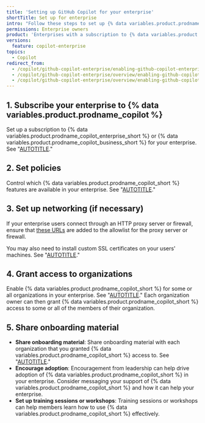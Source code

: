 ```yaml
---
title: 'Setting up GitHub Copilot for your enterprise'
shortTitle: Set up for enterprise
intro: "Follow these steps to set up {% data variables.product.prodname_copilot %} in your enterprise."
permissions: Enterprise owners
product: 'Enterprises with a subscription to {% data variables.product.prodname_copilot_enterprise_short %} or {% data variables.product.prodname_copilot_business_short %}'
versions:
  feature: copilot-enterprise
topics:
  - Copilot
redirect_from:
  - /copilot/github-copilot-enterprise/enabling-github-copilot-enterprise-features
  - /copilot/github-copilot-enterprise/overview/enabling-github-copilot-enterprise
  - /copilot/github-copilot-enterprise/overview/enabling-github-copilot-enterprise-features
---
```


## 1. Subscribe your enterprise to {% data variables.product.prodname_copilot %}

Set up a subscription to {% data variables.product.prodname_copilot_enterprise_short %} or {% data variables.product.prodname_copilot_business_short %} for your enterprise. See "[AUTOTITLE](/copilot/managing-copilot/managing-copilot-for-your-enterprise/subscribing-to-copilot-for-your-enterprise)."

## 2. Set policies

Control which {% data variables.product.prodname_copilot_short %} features are available in your enterprise. See "[AUTOTITLE](/copilot/managing-copilot/managing-copilot-for-your-enterprise/managing-policies-and-features-for-copilot-in-your-enterprise)."

## 3. Set up networking (if necessary)

If your enterprise users connect through an HTTP proxy server or firewall, ensure that [these URLs](/copilot/troubleshooting-github-copilot/troubleshooting-firewall-settings-for-github-copilot#urls-to-add-to-an-allowlist) are added to the allowlist for the proxy server or firewall.

You may also need to install custom SSL certificates on your users' machines. See "[AUTOTITLE](/copilot/managing-copilot/configure-personal-settings/configuring-network-settings-for-github-copilot)."

## 4. Grant access to organizations

Enable {% data variables.product.prodname_copilot_short %} for some or all organizations in your enterprise. See "[AUTOTITLE](/copilot/managing-copilot/managing-copilot-for-your-enterprise/enabling-copilot-for-organizations-in-your-enterprise)." Each organization owner can then grant {% data variables.product.prodname_copilot_short %} access to some or all of the members of their organization.

## 5. Share onboarding material

* **Share onboarding material**: Share onboarding material with each organization that you granted {% data variables.product.prodname_copilot_short %} access to. See "[AUTOTITLE](/copilot/setting-up-github-copilot/setting-up-github-copilot-for-your-organization)."
* **Encourage adoption**: Encouragement from leadership can help drive adoption of {% data variables.product.prodname_copilot_short %} in your enterprise. Consider messaging your support of {% data variables.product.prodname_copilot_short %} and how it can help your enterprise.
* **Set up training sessions or workshops**: Training sessions or workshops can help members learn how to use {% data variables.product.prodname_copilot_short %} effectively.
